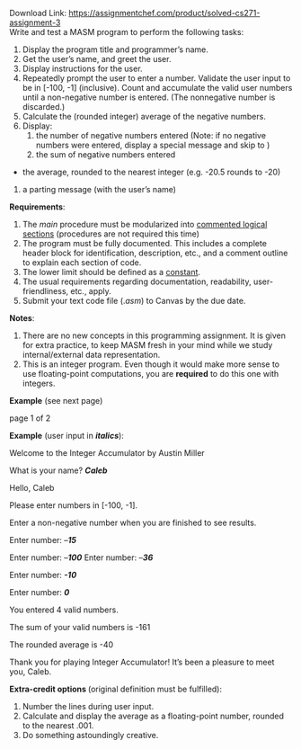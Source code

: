 Download Link: https://assignmentchef.com/product/solved-cs271-assignment-3
<br>
Write and test a MASM program to perform the following tasks:

<ol>

 <li>Display the program title and programmer’s name.</li>

 <li>Get the user’s name, and greet the user.</li>

 <li>Display instructions for the user.</li>

 <li>Repeatedly prompt the user to enter a number. Validate the user input to be in [-100, -1] (inclusive).  Count and accumulate the valid user numbers until a non-negative number is entered.  (The nonnegative number is discarded.)</li>

 <li>Calculate the (rounded integer) average of the negative numbers.</li>

 <li>Display:

  <ol>

   <li>the number of negative numbers entered (Note: if no negative numbers were entered, display a special message and skip to )</li>

   <li>the sum of negative numbers entered</li>

  </ol></li>

</ol>

<ul>

 <li>the average, rounded to the nearest integer (e.g. -20.5 rounds to -20)</li>

</ul>

<ol>

 <li>a parting message (with the user’s name)</li>

</ol>




<strong>Requirements</strong>:

<ol>

 <li>The <em>main</em> procedure must be modularized into <u>commented logical sections</u> (procedures are not required this time)</li>

 <li>The program must be fully documented. This includes a complete header block for identification, description, etc., and a comment outline to explain each section of code.</li>

 <li>The lower limit should be defined as a <u>constant</u>.</li>

 <li>The usual requirements regarding documentation, readability, user-friendliness, etc., apply.</li>

 <li>Submit your text code file (.<em>asm</em>) to Canvas by the due date.</li>

</ol>

<strong> </strong>

<strong>Notes</strong>:

<ol>

 <li>There are no new concepts in this programming assignment. It is given for extra practice, to keep MASM fresh in your mind while we study internal/external data representation.</li>

 <li>This is an integer program. Even though it would make more sense to use floating-point computations, you are <strong>required</strong> to do this one with integers.</li>

</ol>




<strong>Example</strong> (see next page)<strong>                                                 </strong>

page 1 of 2

<strong>Example</strong> (user input in <strong><em>italics</em></strong>):

Welcome to the Integer Accumulator by Austin Miller

What is your name? <strong><em>Caleb</em></strong>

Hello, Caleb




Please enter numbers in [-100, -1].

Enter a non-negative number when you are finished to see results.

Enter number: –<strong><em>15</em></strong>

Enter number: –<strong><em>100</em></strong> Enter number: –<strong><em>36</em></strong>

Enter number: <strong><em>-10</em></strong>

Enter number: <strong><em>0</em></strong>

You entered 4 valid numbers.

The sum of your valid numbers is -161

The rounded average is -40

Thank you for playing Integer Accumulator! It’s been a pleasure to meet you, Caleb.




<strong>Extra-credit options </strong>(original definition must be fulfilled):

<ol>

 <li>Number the lines during user input.</li>

 <li>Calculate and display the average as a floating-point number, rounded to the nearest .001.</li>

 <li>Do something astoundingly creative.</li>

</ol>
